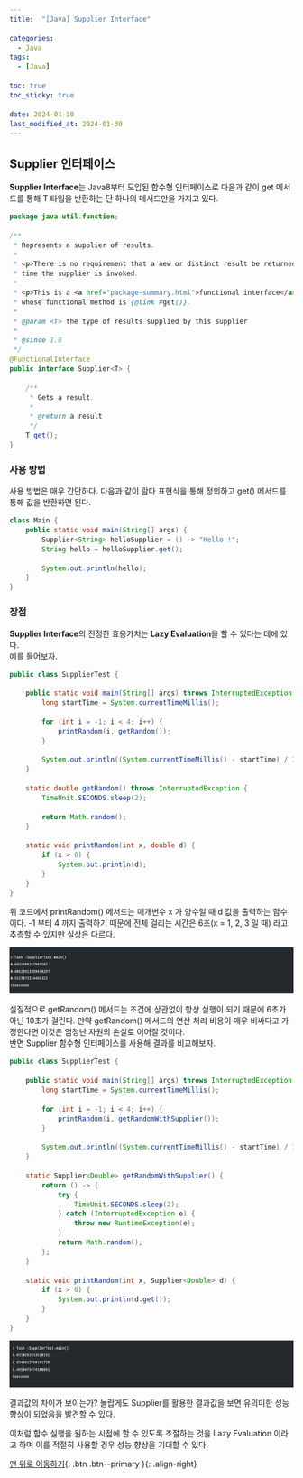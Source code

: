 ```yaml
---
title:  "[Java] Supplier Interface" 

categories:
  - Java
tags:
  - [Java]

toc: true
toc_sticky: true

date: 2024-01-30
last_modified_at: 2024-01-30
---
```



## Supplier 인터페이스

**Supplier Interface**는 Java8부터 도입된 함수형 인터페이스로 다음과 같이 get 메서드를 통해 T 타입을 반환하는 단 하나의 메서드만을 가지고 있다.  
  
```java
package java.util.function;

/**
 * Represents a supplier of results.
 *
 * <p>There is no requirement that a new or distinct result be returned each
 * time the supplier is invoked.
 *
 * <p>This is a <a href="package-summary.html">functional interface</a>
 * whose functional method is {@link #get()}.
 *
 * @param <T> the type of results supplied by this supplier
 *
 * @since 1.8
 */
@FunctionalInterface
public interface Supplier<T> {

    /**
     * Gets a result.
     *
     * @return a result
     */
    T get();
}
```  
  
### 사용 방법

사용 방법은 매우 간단하다. 다음과 같이 람다 표현식을 통해 정의하고 get() 메서드를 통해 값을 반환하면 된다.
```java
class Main {
    public static void main(String[] args) {
        Supplier<String> helloSupplier = () -> "Hello !";
        String hello = helloSupplier.get();
        
        System.out.println(hello);
    }
}
```  
  
  
### 장점

**Supplier Interface**의 진정한 효용가치는 **Lazy Evaluation**을 할 수 있다는 데에 있다.  
예를 들어보자. 

```java
public class SupplierTest {

    public static void main(String[] args) throws InterruptedException {
        long startTime = System.currentTimeMillis();

        for (int i = -1; i < 4; i++) {
            printRandom(i, getRandom());
        }

        System.out.println((System.currentTimeMillis() - startTime) / 1000 + "seconds");
    }

    static double getRandom() throws InterruptedException {
        TimeUnit.SECONDS.sleep(2);

        return Math.random();
    }

    static void printRandom(int x, double d) {
        if (x > 0) {
            System.out.println(d);
        }
    }
}
```
위 코드에서 printRandom() 메서드는 매개변수 x 가 양수일 때 d 값을 출력하는 함수이다. -1 부터 4 까지 출력하기 때문에 전체 걸리는 시간은 6초(x = 1, 2, 3 일 때) 라고 추측할 수 있지만 실상은 다르다.

<img src="../../../assets/img/java/supplier01.png">
  
  
실질적으로 getRandom() 메서드는 조건에 상관없이 항상 실행이 되기 때문에 6초가 아닌 10초가 걸린다. 만약 getRandom() 메서드의 연산 처리 비용이 매우 비싸다고 가정한다면 이것은 엄청난 자원의 손실로 이어질 것이다.  
반면 Supplier 함수형 인터페이스를 사용해 결과를 비교해보자.
```java
public class SupplierTest {

    public static void main(String[] args) throws InterruptedException {
        long startTime = System.currentTimeMillis();

        for (int i = -1; i < 4; i++) {
            printRandom(i, getRandomWithSupplier());
        }

        System.out.println((System.currentTimeMillis() - startTime) / 1000 + "seconds");
    }

    static Supplier<Double> getRandomWithSupplier() {
        return () -> {
            try {
                TimeUnit.SECONDS.sleep(2);
            } catch (InterruptedException e) {
                throw new RuntimeException(e);
            }
            return Math.random();
        };
    }

    static void printRandom(int x, Supplier<Double> d) {
        if (x > 0) {
            System.out.println(d.get());
        }
    }
}
```
<img src="../../../assets/img/java/supplier02.png">

결과값의 차이가 보이는가? 놀랍게도 Supplier를 활용한 결과값을 보면 유의미한 성능 향상이 되었음을 발견할 수 있다.  
  
이처럼 함수 실행을 원하는 시점에 할 수 있도록 조절하는 것을 Lazy Evaluation 이라고 하며 이를 적절히 사용할 경우 성능 향상을 기대할 수 있다.


[맨 위로 이동하기](#){: .btn .btn--primary }{: .align-right}
